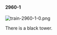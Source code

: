 #### 2960-1
![train-2960-1-0.png](https://github.com/lil-lab/nlvr/raw/master/nlvr/train/images/20/train-2960-1-0.png "train-2960-1-0.png")

There is a black tower.